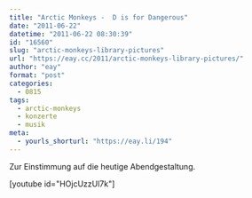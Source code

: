 ```yaml
---
title: "Arctic Monkeys -  D is for Dangerous"
date: "2011-06-22"
datetime: "2011-06-22 08:30:39"
id: "16560"
slug: "arctic-monkeys-library-pictures"
url: "https://eay.cc/2011/arctic-monkeys-library-pictures/"
author: "eay"
format: "post"
categories:
  - 0815
tags:
  - arctic-monkeys
  - konzerte
  - musik
meta:
  - yourls_shorturl: "https://eay.li/194"
---
```


Zur Einstimmung auf die heutige Abendgestaltung.

\[youtube id="HOjcUzzUl7k"\]
